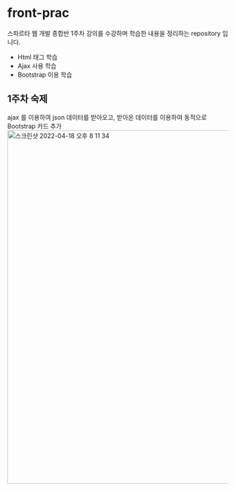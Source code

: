 # front-prac

스파르타 웹 개발 종합반 1주차 강의를 수강하며 학습한 내용을 정리하는 repository 입니다. 
- Html 태그 학습 
- Ajax 사용 학습
- Bootstrap 이용 학습

## 1주차 숙제 
ajax 를 이용하여 json 데이터를 받아오고, 받아온 데이터를 이용하여 동적으로 Bootstrap 카드 추가
<img width="804" alt="스크린샷 2022-04-18 오후 8 11 34" src="https://user-images.githubusercontent.com/84092014/163800302-0c76e5a4-1dcc-4630-a519-ef083a957d31.png">
